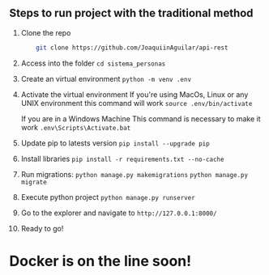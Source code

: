 ## Steps to run project with the traditional method


1. Clone the repo
    ```sh
        git clone https://github.com/JoaquiinAguilar/api-rest
    ```
2. Access into the folder 
    `cd sistema_personas`
3. Create an virtual environment 
    `python -m venv .env`
4. Activate the virtual environment 
    If you're using MacOs, Linux or any UNIX environment this command will work
    `source .env/bin/activate`

    If you are in a Windows Machine This command is necessary to make it work
    `.env\Scripts\Activate.bat`
5. Update pip to latests version
    `pip install --upgrade pip`
6. Install libraries
    `pip install -r requirements.txt --no-cache`
7. Run migrations: `python manage.py makemigrations`
                   `python manage.py migrate`
8. Execute python project
    `python manage.py runserver`
9. Go to the explorer and navigate to `http://127.0.0.1:8000/`
10. Ready to go!


# Docker is on the line soon!